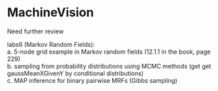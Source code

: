 MachineVision
=============

Need further review

labs6 (Markov Random Fields):   
a. 5-node grid example in Markov random fields (12.1.1 in the book, page 229)  
b. sampling from probability distributions using MCMC methods (get get gaussMeanXGivenY by conditional distributions)  
c.  MAP inference for binary pairwise MRFs (Gibbs sampling)

